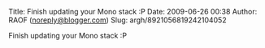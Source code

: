 Title: Finish updating your Mono stack :P
Date: 2009-06-26 00:38
Author: RAOF (noreply@blogger.com)
Slug: argh/8921056819242104052

Finish updating your Mono stack :P

